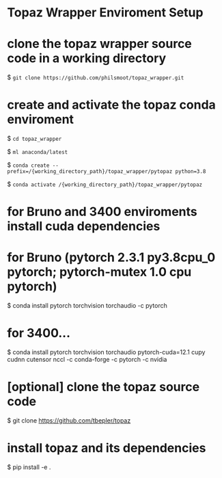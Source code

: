 # Topaz Wrapper Enviroment Setup

# clone the topaz wrapper source code in a working directory

$ `git clone https://github.com/philsmoot/topaz_wrapper.git`

# create and activate the topaz conda enviroment

$ `cd topaz_wrapper`

$ `ml anaconda/latest`

$ `conda create --prefix=/{working_directory_path}/topaz_wrapper/pytopaz python=3.8`

$ `conda activate /{working_directory_path}/topaz_wrapper/pytopaz`

# for Bruno and 3400 enviroments install cuda dependencies

# for Bruno (pytorch 2.3.1 py3.8cpu_0 pytorch;  pytorch-mutex 1.0 cpu pytorch)
$ conda install pytorch torchvision torchaudio -c pytorch

# for 3400...
$ conda install pytorch torchvision torchaudio pytorch-cuda=12.1 cupy cudnn cutensor nccl -c conda-forge -c pytorch -c nvidia

# [optional] clone the topaz source code

$ git clone https://github.com/tbepler/topaz

# install topaz and its dependencies

$ pip install -e .

